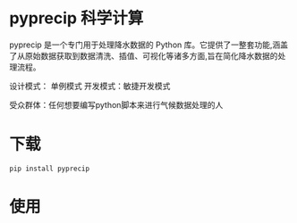 # pyprecip 科学计算

pyprecip 是一个专门用于处理降水数据的 Python 库。它提供了一整套功能,涵盖了从原始数据获取到数据清洗、插值、可视化等诸多方面,旨在简化降水数据的处理流程。

设计模式： 单例模式   开发模式：敏捷开发模式

受众群体：任何想要编写python脚本来进行气候数据处理的人



# 下载

```sheel
pip install pyprecip
```



# 使用

